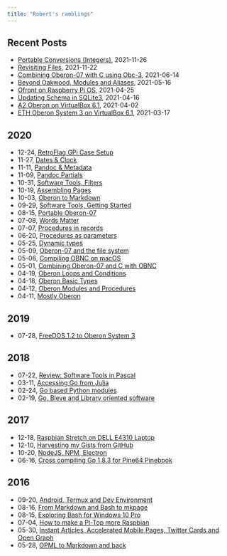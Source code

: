 ```yaml
---
title: "Robert's ramblings"
---
```


Recent Posts
------------

+ [Portable Conversions (Integers)](/blog/2021/11/26/Portable-Conversions-Integers.html), 2021-11-26
+ [Revisiting Files](/blog/2021/11/22/Revisiting-Files.html), 2021-11-22
+ [Combining Oberon-07 with C using Obc-3](/blog/2021/06/14/Combining-Oberon-07-with-C-using-Obc-3.html), 2021-06-14
+ [Beyond Oakwood, Modules and Aliases](/blog/2021/05/16/Beyond-Oakwood-Modules-and-Aliases.html), 2021-05-16
+ [Ofront on Raspberry Pi OS](/blog/2021/04/25/Ofront-on-Rasberry-Pi-OS.html), 2021-04-25
+ [Updating Schema in SQLite3](/blog/2021/04/16/Updating-Schema-in-SQLite3.html), 2021-04-16
+ [A2 Oberon on VirtualBox 6.1](/blog/2021/04/02/A2-Oberon-on-VirtualBox-6.1.html), 2021-04-02
+ [ETH Oberon System 3 on VirtualBox 6.1](/blog/2021/03/17/NativeOberon-VirtualBox.html), 2021-03-17

2020
----

 + 12-24, [RetroFlag GPi Case Setup](/blog/2020/12/24/gpi-case-setup.html)
 + 11-27, [Dates & Clock](/blog/2020/11/27/Dates-and-Clock.html)
 + 11-11, [Pandoc & Metadata](/blog/2020/11/11/Pandoc-Metadata.html)
 + 11-09, [Pandoc Partials](/blog/2020/11/09/Pandoc-Partials.html)
 + 10-31, [Software Tools, Filters](/blog/2020/10/31/Filters.html)
 + 10-19, [Assembling Pages](/blog/2020/10/19/Assemble-pages.html)
 + 10-03, [Oberon to Markdown](/blog/2020/10/03/Oberon-to-markdown.html)
 + 09-29, [Software Tools, Getting Started](/blog/2020/09/29/Software-Tools-1.html)
 + 08-15, [Portable Oberon-07](/blog/2020/08/15/Portable-Oberon-07.html)
 + 07-08, [Words Matter](/blog/2020/07/08/words-matter.html)
 + 07-07, [Procedures in records](/blog/2020/07/07/Procedures-in-records.html)
 + 06-20, [Procedures as parameters](/blog/2020/06/20/Procedures-as-parameters.html)
 + 05-25, [Dynamic types](/blog/2020/05/25/Dynamic-types.html)
 + 05-09, [Oberon-07 and the file system](/blog/2020/05/09/Oberon-07-and-the-filesystem.html)
 + 05-06, [Compiling OBNC on macOS](/blog/2020/05/06/Compiling-OBNC-on-macOS.html)
 + 05-01, [Combining Oberon-07 and C with OBNC](/blog/2020/05/01/Combining-Oberon-and-C.html)
 + 04-19, [Oberon Loops and Conditions](/blog/2020/04/19/Mostly-Oberon-Loops-and-Conditions.html)
 + 04-18, [Oberon Basic Types](/blog/2020/04/18/Mostly-Oberon-Basic-Types.html)
 + 04-12, [Oberon Modules and Procedures](/blog/2020/04/12/Mostly-Oberon-Modules.html)
 + 04-11, [Mostly Oberon](/blog/2020/04/11/Mostly-Oberon.html)

2019
----

 + 07-28, [FreeDOS 1.2 to Oberon System 3](/blog/2019/07/28/freedos-to-oberon-system-3.html)

2018
----

 + 07-22, [Review: Software Tools in Pascal](/blog/2018/07/22/software-tools-in-pascal.html)
 + 03-11, [Accessing Go from Julia](/blog/2018/03/11/accessing-go-from-julia.html)
 + 02-24, [Go based Python modules](/blog/2018/02/24/go-based-python-modules.html)
 + 02-19, [Go, Bleve and Library oriented software](/blog/2018/02/19/go-bleve-and-libraries.html)

2017
----

 + 12-18, [Raspbian Stretch on DELL E4310 Laptop](/blog/2017/12/18/raspbian-stretch-on-amd64.html)
 + 12-10, [Harvesting my Gists from GitHub](/blog/2017/12/10/harvesting-my-gists-from-github.html)
 + 10-20, [NodeJS, NPM, Electron](/blog/2017/10/20/node-npm-electron.html)
 + 06-16, [Cross compiling Go 1.8.3 for Pine64 Pinebook](/blog/2017/06/16/cross-compiling-go.html)

2016
----

 + 09-20, [Android, Termux and Dev Environment](/blog/2016/09/20/Android-Termux-Dev-environment.html)
 + 08-16, [From Markdown and Bash to mkpage](/blog/2016/08/16/From-Markdown-and-Bash-to-mkpage.html)
 + 08-15, [Exploring Bash for Windows 10 Pro](/blog/2016/08/15/Setting-up-Go-under-Bash-for-Windows-10.html)
 + 07-04, [How to make a Pi-Top more Raspbian](/blog/2016/07/04/How-To-Make-A-PiTop-More-Raspbian.html)
 + 05-30, [Instant Articles, Accelerated Mobile Pages, Twitter Cards and Open Graph](/blog/2016/05/30/amp-cards-and-open-graph.html)
 + 05-28, [OPML to Markdown and back](/blog/2016/05/28/OPML-to-Markdown-and-back.html)

